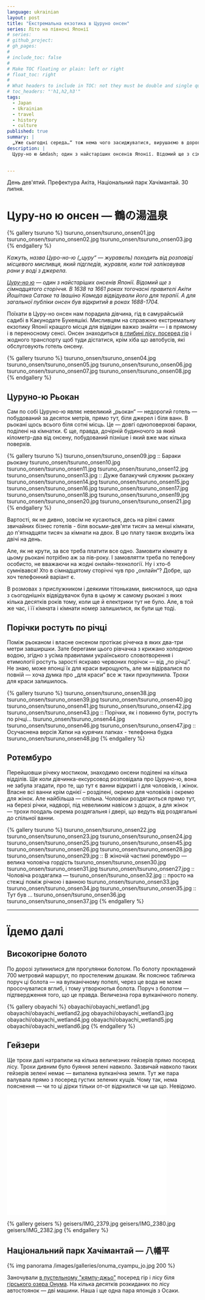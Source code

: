 ```yaml
---
language: ukrainian
layout: post
title: "Екстремальна екзотика в Цуруно онсен"
series: Літо на півночі Японії
# series: 
# github_project: 
# gh_pages:
#
# include_toc: false
#
# Make TOC floating or plain: left or right
# float_toc: right
#
# What headers to include in TOC: not they must be double and single quoted
# toc_headers: "'h1,h2,h3'"
tags:
  - Japan
  - Ukrainian
  - travel
  - history
  - culture
published: true
summary: |
  „Уже сьогодні середа…“ тож нема чого засиджуватися, вирушаємо в дорогу.
description: |
  Цуру-но ю &mdash; один з найстаріших онсенів Японії. Відомий ще з сімнадцятого сторіччя. В 1638 та 1661 роках тогочасні правителі Акіти Йошітака Сатаке та Івашіно Камеда відвідували його для терапії. А для загальної публіки онсен був відкритий в роках 1688-1704. 

  
---
```

День дев'ятий. Префектура Акіта, Національний парк Хачімантай. 30 липня.

# Цуру-но ю онсен &mdash; 鶴の湯温泉

{% gallery tsuruno %}
tsuruno_onsen/tsuruno_onsen01.jpg
tsuruno_onsen/tsuruno_onsen02.jpg
tsuruno_onsen/tsuruno_onsen03.jpg
{% endgallery %}


<em>Кажуть, назва Цуро-но-ю („цуру“ &mdash;&nbsp;журавель) походить від розповіді місцевого мисливця, який підгледів, журавля, коли той заліковував рани у воді з джерела. 

[Цуру-но ю](http://www.tsurunoyu.com/english.html) &mdash; один з найстаріших онсенів Японії. Відомий ще з сімнадцятого сторіччя. В 1638 та 1661 роках тогочасні правителі Акіти Йошітака Сатаке та Івашіно Камеда відвідували його для терапії. А для загальної публіки онсен був відкритий в роках 1688-1704. </em>


Поїхати в Цуру-но онсен нам порадила дівчина, гід в самурайській садибі в Какунодате Букеяшікі.  Мисливцям на справжню екстремальну екзотику Японії кращого місця для відвідин важко знайти &mdash; і в прямому і в переносному сенсі. Онсен знаходиться [в глибині лісу, посеред гір](https://maps.google.com/maps?ie=UTF-8&q=Tsuru-no-yu+Onsen&fb=1&hq=tsurunoyu+onsen&cid=0,0,12274622956121958080&ei=VVJsUrPCEMSziQeH2YCwCg&ved=0CMIBEPwSMA8) і жодного транспорту щоб туди дістатися, крім хіба що автобусів, які обслуговують готель онсену. 

{% gallery tsuruno %}
tsuruno_onsen/tsuruno_onsen04.jpg
tsuruno_onsen/tsuruno_onsen05.jpg
tsuruno_onsen/tsuruno_onsen06.jpg
tsuruno_onsen/tsuruno_onsen07.jpg
tsuruno_onsen/tsuruno_onsen08.jpg
{% endgallery %}

## Цуруно-ю Рьокан

Сам по собі Цуруно-ю являє невеликий „рьокан“ &mdash; недорогий готель &mdash; побудований за десяток метрів,  прямо тут, біля джерел і біля ванн. В рьокані щось всього біля сотні місць. Це &mdash;&nbsp;довгі одноповерхові бараки, поділені на кімнатки. 
 Є ще, правда, дочірній будиночого за який кілометр-два від онсену, побудований пізніше і який вже має кілька поверхів. 

{% gallery tsuruno %}
tsuruno_onsen/tsuruno_onsen09.jpg :: Бараки рьокану
tsuruno_onsen/tsuruno_onsen10.jpg
tsuruno_onsen/tsuruno_onsen11.jpg
tsuruno_onsen/tsuruno_onsen12.jpg
tsuruno_onsen/tsuruno_onsen13.jpg :: Дуже балакучий служник рьокану
tsuruno_onsen/tsuruno_onsen14.jpg
tsuruno_onsen/tsuruno_onsen15.jpg
tsuruno_onsen/tsuruno_onsen16.jpg
tsuruno_onsen/tsuruno_onsen17.jpg
tsuruno_onsen/tsuruno_onsen18.jpg
tsuruno_onsen/tsuruno_onsen19.jpg
tsuruno_onsen/tsuruno_onsen20.jpg
tsuruno_onsen/tsuruno_onsen21.jpg
{% endgallery %}

Вартості, як не дивно, зовсім не кусаються,  десь на рівні самих звичайних бізнес готелів - біля восьми-дев'яти тисяч за менші кімнати, до п'ятнадцяти тисяч за кімнати на двох. В цю плату також входить їжа двічі на день. 

Але, як не крути, за все треба платити все одно. Замовити кімнату в цьому рьокані потрібно аж за пів-року. І замовлятти треба по телефону особисто, не вважаючи на жодні онлайн-технології.  Ну і хто-б сумнівався! Хто в сімнадцятому сторіччі чув про „онлайн“? Добре, що хоч телефонний варіант є. 

В розмовах з прислужником і деякими тітоньками, вияснилося, що одна з сьогоднішніх відвідувачок була в цьому ж самому рьокані з яких кілька десятків років тому, коли ще й електрики тут не було. Але, в той же час, і її кімната і кімнати номер залишилися, як були ще тоді.

## Порічки ростуть по річці

Поміж рьоканом і власне онсеном протікає річечка в яких два-три метри завширшки. Зате берегами цього рівчачка з крижано холодною водою, згідно з усіма правилами українського словотворення і етимології ростуть зарості яскраво червоних порічок &mdash;&nbsp;від „по річці“. Не знаю, може японці їх для краси вирощують, але ми відірвалися по повній &mdash; хоча думка про „для краси“ все ж таки призупинила. Трохи для краси залишилось.

{% gallery tsuruno %}
tsuruno_onsen/tsuruno_onsen38.jpg
tsuruno_onsen/tsuruno_onsen39.jpg
tsuruno_onsen/tsuruno_onsen40.jpg
tsuruno_onsen/tsuruno_onsen41.jpg
tsuruno_onsen/tsuruno_onsen42.jpg
tsuruno_onsen/tsuruno_onsen43.jpg :: Порічки, як і повинно бути, ростуть по річці...
tsuruno_onsen/tsuruno_onsen44.jpg
tsuruno_onsen/tsuruno_onsen46.jpg
tsuruno_onsen/tsuruno_onsen47.jpg :: Осучаснена версія Хатки на курячих лапках - телефонна будка
tsuruno_onsen/tsuruno_onsen48.jpg
{% endgallery %}

## Ротембуро

Перейшовши річеку мостиком, знаходимо онсени поділені на кілька відділів. Ще коли дівчинка-ексурсовод розповідала про Цуруно-ю, вона не забула згадати, про те, що тут є ванни відкриті і для чоловіків, і жінок. Власне всі ванни крім однієї – розділені, окремо для чоловіків і окремо для жінок. Але найбільша &mdash; спільна. Чоловіки роздягаються прямо тут, на березі річки, надворі, під невеликим навісом з дощок, а для жінок &mdash;&nbsp;трохи поодаль окрема роздягальня і двері, що ведуть від роздягальні до спільної ванни.


{% gallery tsuruno %}
tsuruno_onsen/tsuruno_onsen22.jpg
tsuruno_onsen/tsuruno_onsen23.jpg
tsuruno_onsen/tsuruno_onsen24.jpg
tsuruno_onsen/tsuruno_onsen25.jpg
tsuruno_onsen/tsuruno_onsen45.jpg
tsuruno_onsen/tsuruno_onsen26.jpg
tsuruno_onsen/tsuruno_onsen28.jpg
tsuruno_onsen/tsuruno_onsen29.jpg :: В жіночій частині ротембуро &mdash; велика чоловіча гордість
tsuruno_onsen/tsuruno_onsen30.jpg
tsuruno_onsen/tsuruno_onsen31.jpg
tsuruno_onsen/tsuruno_onsen27.jpg :: Чоловіча роздягалка &mdash;
tsuruno_onsen/tsuruno_onsen32.jpg  :: просто на стежці поміж річкою і ванною
tsuruno_onsen/tsuruno_onsen33.jpg
tsuruno_onsen/tsuruno_onsen34.jpg
tsuruno_onsen/tsuruno_onsen35.jpg :: Тут був ...
tsuruno_onsen/tsuruno_onsen36.jpg
tsuruno_onsen/tsuruno_onsen37.jpg
{% endgallery %}


---

# Їдемо далі

## Високогірне болото

По дорозі зупинилися для прогулянки болотом. По болоту прокладений 700 метровий маршрут, по простеленим дошкам. Як пояснює табличка поруч ці болота &mdash; на вулканічному попелі, через це вода не може просочуватися вглиб, і тому утворюютья болота. Поруч з болотом &mdash; підтвердження того, що це правда. Величезна гора вулканічного попелу.

{% gallery obayachi %}
obayachi/obayachi_wetland1.jpg
obayachi/obayachi_wetland2.jpg
obayachi/obayachi_wetland3.jpg
obayachi/obayachi_wetland4.jpg
obayachi/obayachi_wetland5.jpg
obayachi/obayachi_wetland6.jpg
{% endgallery %}

## Гейзери

Ще трохи далі натрапили на кілька величезних гейзерів прямо посеред лісу. Трохи дивним було буяння зелені навколо. Зазвичай навколо таких гейзерів зелені немає &mdash; випалена вулканічна земля. Тут же пара валувала прямо з посеред густих зелених кущів. Чому так, нема пояснення &mdash; чи то ці дірки тільки от-от відркилися чи ще що. Невідомо.

<iframe width="420" height="315" src="//www.youtube.com/embed/hwnGMqs0f3M" frameborder="0" allowfullscreen></iframe>

{% gallery geisers %}
geisers/IMG_2379.jpg
geisers/IMG_2380.jpg
geisers/IMG_2382.jpg
{% endgallery %}

## Національний парк Хачімантай &mdash; 八幡平

{% img panorama /images/galleries/onuma_cyampu_jo.jpg 200 %}

Заночували [в пустельному "кямпу-джьо"](https://maps.google.com/maps?q=39.980322,+140.798034&num=1&t=h&vpsrc=0&hl=en&ie=UTF8&z=18&iwloc=A) посеред гір і лісу біля [гірського озера Онума](https://maps.google.com/maps?q=39.983911,+140.799405&num=1&vpsrc=0&hl=en&ie=UTF8&ll=39.982595,140.798099&spn=0.01021,0.01929&t=m&z=16&iwloc=A). На кілька десятків розкиданих по лісу автостоянок &mdash; дві машини. Наша і ще одна пара японців з Осаки.

